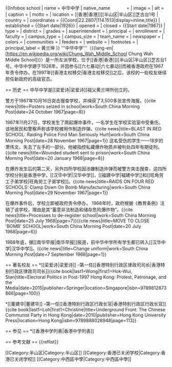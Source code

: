 {{Infobox school
| name                   = 中华中学
| native_name             =
| image                   = 
| alt                     = 
| caption                 = 
| motto                   = 
| location                = [[香港|香港]][[半山区|半山区]]芝古台1号
| country                 = 
| coordinates             = {{Coord|22.2807|114.1513|display=inline,title}}
| established             = {{Start date|1926}}
| opened                  = 
| closed                  = {{Start date|1967}}
| type                    = 
| district                = 
| grades                  = 
| superintendent          = 
| principal               = 
| enrollment              = 
| faculty                 = 
| campus_type             = 
| campus_size             = 
| team_name               = 
| newspaper               = 
| colors                  = 
| communities             = 
| feeders                 = 
| website                 = 
| footnotes               = 
| principal_label         = 黄兰坤
}}
'''中华中学'''（{{lang-en|[https://en.wikipedia.org/wiki/Chung_Wah_Middle_School Chung Wah Middle School]}}）是一所左派学校，位于[[香港|香港]][[半山区|半山区]]芝古台1号。中华中学建于1926年，并因参与[[六七暴动|六七暴动]]而被香港政府在1967年责令停办。在1997年[[香港主权移交|香港主权移交]]之后，该校的一些校友继续担任新政府的高级官员。

== 历史 ==
中华中学是[[梁爱诗|梁爱诗]]祖父黄兰坤所创立的。<ref name=electoral/>

警方于1967年10月16日突击搜查学校，并缉获了3,500多张宣传海报。<ref name="posters">{{cite news|title=Posters seized in school|work=South China Morning Post|date=24 October 1967|page=8}}</ref>

1967年11月27日，学校发生了两起爆炸事件，一名学生在学校实验室中受重伤。该地居民和警察声称该学校被用作制造炸弹。<ref name="blast">{{cite news|title=BLAST IN RED SCHOOL: Raiding Police Find Man Seriously Hurt|work=South China Morning Post|date=28 November 1967|page=1}}</ref><ref name="undergroundfront"/> 这名受伤的学生——18岁的萧伟文，失去了左手的一部分。他被指控私藏爆炸物质并被判处四年有期徒刑。<ref name="prison">{{cite news|title=Wounded student sent to prison|work=South China Morning Post|date=20 January 1968|page=8}}</ref>

在爆炸发生后的第二天，另外四所学校因涉嫌制造炸弹而被警方突击搜查，这四所学校分别是香港中学，[[汉华中学|汉华中学]]，[[福建中学|福建中学]]和[[旺角劳工子弟学校|旺角劳工子弟学校]]。<ref name="raids">{{cite news|title=RAIDS ON FOUR RED SCHOOLS: Clamp Down On Bomb Manufacturing|work=South China Morning Post|date=29 November 1967|page=1}}</ref>

在爆炸事件后，学校立即被政府责令停办。 1968年时，政府根据《教育条例》注销了该学校，理由是其“蓄意非法制造和储存危险爆炸物”。<ref>{{cite news|title=Processes to de-register school|work=South China Morning Post|date=25 July 1968|page=7}}</ref><ref name="move">{{cite news|title=MOVE TO CLOSE 'BOMB' SCHOOL|work=South China Morning Post|date=20 July 1968|page=6}}</ref>

1968年底，据[[南华早报|南华早报]]报道，前中华中学所有学生都已转入[[汉华中学|汉华中学]]。<ref name="uniform">{{cite news|title=Change uniform|work=South China Morning Post|date=7 September 1968|page=1}}</ref>

== 著名校友 ==
*[[梁爱诗|梁爱诗]] –第一任[[香港特别行政区律政司司长|香港特别行政区律政司司长]]<ref name=electoral>{{cite book|last1=Wong|first1=Hok-Wui, Stan|title=Electoral Politics in Post-1997 Hong Kong: Protest, Patronage, and the Media|date=2015|publisher=Springer|location=Singapore|isbn=9789812873866|page=100}}</ref>

*[[董建华|董建华]] –第一任[[香港特别行政区行政长官|香港特别行政区行政长官]]<ref name="undergroundfront">{{cite book|last1=Loh|first1=Christine|title=Underground Front: The Chinese Communist Party in Hong Kong|date=2010|publisher=Hong Kong University Press|location=Hong Kong|isbn=9789888028948|page=113}}</ref>

== 参见 ==
*[[香港中学列表|香港中学列表]]

== 参考文献 ==
{{reflist}}

[[Category:半山区|Category:半山区]]
[[Category:香港已关闭学校|Category:香港已关闭学校]]
[[Category:中西區中學|Category:中西區中學]]